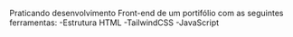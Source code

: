 Praticando desenvolvimento Front-end de um portifólio com as seguintes ferramentas:
-Estrutura HTML
-TailwindCSS
-JavaScript

